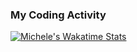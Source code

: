 
### My Coding Activity

[![Michele's Wakatime Stats](https://github-readme-stats.vercel.app/api/wakatime?username=murmiche&layout=compact)](https://wakatime.com/@murmiche)

